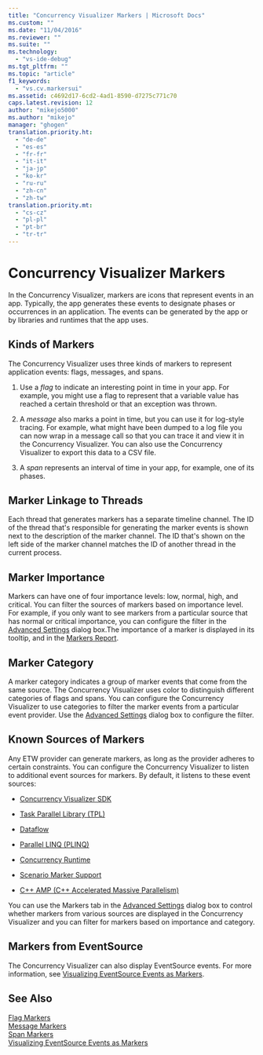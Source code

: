 ```yaml
---
title: "Concurrency Visualizer Markers | Microsoft Docs"
ms.custom: ""
ms.date: "11/04/2016"
ms.reviewer: ""
ms.suite: ""
ms.technology: 
  - "vs-ide-debug"
ms.tgt_pltfrm: ""
ms.topic: "article"
f1_keywords: 
  - "vs.cv.markersui"
ms.assetid: c4692d17-6cd2-4ad1-8590-d7275c771c70
caps.latest.revision: 12
author: "mikejo5000"
ms.author: "mikejo"
manager: "ghogen"
translation.priority.ht: 
  - "de-de"
  - "es-es"
  - "fr-fr"
  - "it-it"
  - "ja-jp"
  - "ko-kr"
  - "ru-ru"
  - "zh-cn"
  - "zh-tw"
translation.priority.mt: 
  - "cs-cz"
  - "pl-pl"
  - "pt-br"
  - "tr-tr"
---
```

# Concurrency Visualizer Markers
In the Concurrency Visualizer, markers are icons that represent events in an app.  Typically, the app generates these events to designate phases or occurrences in an application.  The events can be generated by the app or by libraries and runtimes that the app uses.  
  
## Kinds of Markers  
 The Concurrency Visualizer uses three kinds of markers to represent application events: flags, messages, and spans.  
  
1.  Use a *flag* to indicate an interesting point in time in your app.  For example, you might use a flag to represent that a variable value has reached a certain threshold or that an exception was thrown.  
  
2.  A *message* also marks a point in time, but you can use it for log-style tracing.  For example, what might have been dumped to a log file you can now wrap in a message call so that you can trace it and view it in the Concurrency Visualizer. You can also use the Concurrency Visualizer to export this data to a CSV file.  
  
3.  A *span* represents an interval of time in your app, for example, one of its phases.  
  
## Marker Linkage to Threads  
 Each thread that generates markers has a separate timeline channel.  The ID of the thread that's responsible for generating the marker events is shown next to the description of the marker channel.  The ID that's shown on the left side of the marker channel matches the ID of another thread in the current process.  
  
## Marker Importance  
 Markers can have one of four importance levels: low, normal, high, and critical.  You can filter the sources of markers based on importance level.  For example, if you only want to see markers from a particular source that has normal or critical importance, you can configure the filter in the [Advanced Settings](../profiling/advanced-settings-dialog-box-concurrency-visualizer.md) dialog box.The importance of a marker is displayed in its tooltip, and in the [Markers Report](../profiling/markers-report.md).  
  
## Marker Category  
 A marker category indicates a group of marker events that come from the same source.  The Concurrency Visualizer uses color to distinguish different categories of flags and spans. You can configure the Concurrency Visualizer to use categories to filter the marker events from a particular event provider.  Use the [Advanced Settings](../profiling/advanced-settings-dialog-box-concurrency-visualizer.md) dialog box to configure the filter.  
  
## Known Sources of Markers  
 Any ETW provider can generate markers, as long as the provider adheres to certain constraints. You can configure the Concurrency Visualizer to listen to additional event sources for markers. By default, it listens to these event sources:  
  
-   [Concurrency Visualizer SDK](../profiling/concurrency-visualizer-sdk.md)  
  
-   [Task Parallel Library (TPL)](../Topic/Task%20Parallel%20Library%20\(TPL\).md)  
  
-   [Dataflow](../Topic/Dataflow%20\(Task%20Parallel%20Library\).md)  
  
-   [Parallel LINQ (PLINQ)](../Topic/Parallel%20LINQ%20\(PLINQ\).md)  
  
-   [Concurrency Runtime](/visual-cpp/parallel/concrt/concurrency-runtime)  
  
-   [Scenario Marker Support](http://msdn.microsoft.com/en-us/e3b55bc2-b451-4214-ae00-0c7f5a5baec8)  
  
-   [C++ AMP (C++ Accelerated Massive Parallelism)](/visual-cpp/parallel/amp/cpp-amp-cpp-accelerated-massive-parallelism)  
  
 You can use the Markers tab in the [Advanced Settings](../profiling/advanced-settings-dialog-box-concurrency-visualizer.md) dialog box to control whether markers from various sources are displayed in the Concurrency Visualizer and you can filter for markers based on importance and category.  
  
## Markers from EventSource  
 The Concurrency Visualizer can also display EventSource events.  For more information, see [Visualizing EventSource Events as Markers](../profiling/visualizing-eventsource-events-as-markers.md).  
  
## See Also  
 [Flag Markers](../profiling/flag-markers.md)   
 [Message Markers](../profiling/message-markers.md)   
 [Span Markers](../profiling/span-markers.md)   
 [Visualizing EventSource Events as Markers](../profiling/visualizing-eventsource-events-as-markers.md)
